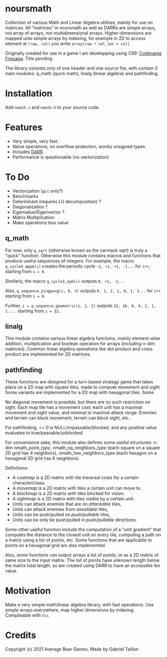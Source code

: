 # noursmath

Collection of various Math and Linear Algebra utilities, mainly for use on matrices.
All "matrices" in noursmath as well as DARRs are simple arrays, not array of arrays, not multidimensional arrays.
Higher-dimensions are mapped unto simple arrays by indexing, for example in 2D to access element at ```(row, col)``` you write ```array[row * col_len + col]```.

Originally created for use in a game I am developping using C99: [Codename Firesaga](https://gitlab.com/Gabinou/firesagamaker). Title pending. 

The library consists only of one header and one source file, with contain 3 main modules: q_math (quick math), linalg (linear algebra) and pathfinding.

# Installation
Add ```nmath.c``` and ```nmath.h``` to your source code.

# Features
- Very simple, very fast.
- Naive operations, no overflow protection, wonky unsigned types.
- Includes [DARR](https://gitlab.com/Gabinou/darr).
- Performance is questionable (no vectorization)

# To Do
- Vectorization (```gcc``` only?)
- Benchmarks
- Determinant (requires LU decomposition) ?
- Diagonalization ?
- Eigenvalue/Eigenvector ?
- Matrix Multiplication
- Make operations less naive

## q_math
    
For now, only ```q_sqrt``` (otherwise known as the carmack sqrt) is truly a "quick" function.
Otherwise this module contains macros and functions that produce useful sequences of integers.
For example, the macro ```q_cycle4_mppm(i)``` creates the periodic cycle ```-1, +1, +1, -1...``` for ```i++```, starting from ```i = 0```.

Similarly, the macro ```q_cycle3_zpm(i)``` outputs ```0, +1, -1...```

Also, ```q_sequence_pingpong(i, 0, 3)``` outputs ```0, 1, 2, 1, 0, 1, 2...``` for ```i++``` starting from ```i = 0```.

Further, ```i = q_sequence_geometric(i, 1, 2)``` outputs ```32, 16, 8, 4, 2, 1, 1....``` starting from ```i = 32```.

## linalg

This module contains various linear algebra functions, mainly element-wise addition, multiplication and boolean operation for arrays (including n-dim matrices).
Common linear algebra operations like dot product and cross product are implemented for 2D matrices.

## pathfinding

These functions are designed for a turn-based strategy game that takes place on a 2D map with square tiles, made to compute movement and sight.
Some variants are implemented for a 2D map with hexagonal tiles.
Some

No diagonal movement is possible, but there are no such restriction on sight.
Each map tile has a movement cost; each unit has a maximal movement and sight value, and minimal to maximal attack range.
Enemies and terrain can block movement, terrain can block sight, etc.

For pathfinding, <= 0 is NULL/impassable/blocked, and any positive value evaluates to true/passable/unblocked. 

For convenience sake, this module also defines some useful structures: n-dim nmath_point_*type*, nmath_sq_neighbors_*type* (each square on a square 2D grid has 4 neighbors), nmath_hex_neighbors_*type* (each hexagon on a hexagonal 2D grid has 6 neighbors).

Definitions:
- A *costmap* is a 2D matrix with tile traversal costs for a certain character/class.
- A *movemap* is a 2D matrix with tiles a certain unit can move to.
- A *blockmap* is a 2D matrix with tiles blocked for vision.
- A *sightmap* is a 2D matrix with tiles visible by a certain unit.
- Units can attack enemies that are on *attackable* tiles,
- Units can attack enemies from *assailable* tiles,
- Units can be push/pulled on *push/pullable* tiles,
- Units can be only be push/pulled in *push/pullable* directions.
<!-- a traversable tile is traversable WHETHER IT IS IN OUR MOVEMENT RANGE OR NOT. a MOVABLE tile is DIFFERENT than a TRAVERSIBLE tile. -->
<!-- although... movable implies that THE TILE MOVES. not the player! -> reachable tiles -->

Some other useful function include the computation of a "unit gradient" that computes the distance to the closest unit on every tile, computing a path on a matrix using a list of points, etc.
Some functions that are applicable to points on a hexagonal grid are also implemented.

Also, some functions can output arrays a list of points, or as a 2D matrix of same size to the input matrix.
The list of points have unknown length below the matrix total length, so are created using DARR to have an accessible len value.

# Motivation
Make a very simple math/linear algebra library, with fast operations. 
Use simple arrays everywhere, map higher dimensions by indexing.  
Compileable with ```tcc```.

# Credits
Copyright (c) 2021 Average Bear Games, Made by Gabriel Taillon
